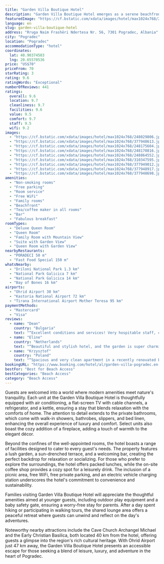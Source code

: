 ```yaml
---
title: "Garden Villa Boutique Hotel"
description: "Garden Villa Boutique Hotel emerges as a serene beachfront oasis in Pogradec, offering guests an unparalleled blend of comfort and natural beauty."
featuredImage: "https://cf.bstatic.com/xdata/images/hotel/max1024x768/248029806.jpg?k=62d8a176a49398583d7ade3e06e3882264a048e34ba353c85c0a826dacee0d5c&o=&hp=1"
language: en
slug: garden-villa-boutique-hotel
address: "Rruga Naim Frashëri Ndertesa Nr. 56, 7301 Pogradec, Albania"
city: "Pogradec"
location: "Pogradec"
accommodationType: "hotel"
coordinates:
  lat: 40.90374503
  lng: 20.65570536
price: "US$70"
priceFrom: 70
starRating: 3
rating: 9.6
ratingWords: "Exceptional"
numberOfReviews: 441
ratings:
  overall: 9.6
  location: 9.7
  cleanliness: 9.7
  facilities: 9.6
  value: 9.5
  comfort: 9.7
  staff: 9.5
  wifi: 9.2
images:
  - "https://cf.bstatic.com/xdata/images/hotel/max1024x768/248029806.jpg?k=62d8a176a49398583d7ade3e06e3882264a048e34ba353c85c0a826dacee0d5c&o=&hp=1"
  - "https://cf.bstatic.com/xdata/images/hotel/max1024x768/377948613.jpg?k=b9f72ed8e49f9967140cd1007a11afb9f26d4331aa6a73473bbdcc55ab9e413d&o=&hp=1"
  - "https://cf.bstatic.com/xdata/images/hotel/max1024x768/248175604.jpg?k=12603231b07eb72735bda71ad227844d2040c3fb2d2a6d7e8ed552795493876e&o=&hp=1"
  - "https://cf.bstatic.com/xdata/images/hotel/max1024x768/248170816.jpg?k=948c253aa95e957ed3029a92879fccb0fa357248670d1c6f6319e5e89fc71da5&o=&hp=1"
  - "https://cf.bstatic.com/xdata/images/hotel/max1024x768/248864552.jpg?k=47614ea6e5fe7be4fcc5d7cf462b9e45a26c59e96b879bdca60effc05b5478ff&o=&hp=1"
  - "https://cf.bstatic.com/xdata/images/hotel/max1024x768/310347595.jpg?k=7d5fa7ef07a12df958023d10523773397abfec51536c2508852dceea41dcf7a3&o=&hp=1"
  - "https://cf.bstatic.com/xdata/images/hotel/max1024x768/377949012.jpg?k=15d07d0d514a6eb227e7f2167249dc51c59840e2d5708084eec5a5cf29735ac5&o=&hp=1"
  - "https://cf.bstatic.com/xdata/images/hotel/max1024x768/377948917.jpg?k=21b1e2d55398c6ece105b85d5e60984e173025b9ec2f4c556e7b5be8c078adf8&o=&hp=1"
  - "https://cf.bstatic.com/xdata/images/hotel/max1024x768/377948698.jpg?k=0313b98a0772a725a9504b473ddb8ebc868d0027b01e603d117d436d07ff225b&o=&hp=1"
amenities:
  - "Non-smoking rooms"
  - "Free parking"
  - "Room service"
  - "Free WiFi"
  - "Family rooms"
  - "Beachfront"
  - "Tea/coffee maker in all rooms"
  - "Bar"
  - "Fabulous breakfast"
roomTypes:
  - "Deluxe Queen Room"
  - "Queen Room"
  - "Family Room with Mountain View"
  - "Suite with Garden View"
  - "Queen Room with Garden View"
nearbyRestaurants:
  - "PORADECI 50 m"
  - "Fast Food Special 150 m"
whatsNearby:
  - "Driloni National Park 1.3 km"
  - "National Park Galicica 7 km"
  - "National Park Galicica 14 km"
  - "Bay of Bones 16 km"
airports:
  - "Ohrid Airport 30 km"
  - "Kastoria National Airport 72 km"
  - "Tirana International Airport Mother Teresa 95 km"
paymentMethods:
  - "Mastercard"
  - "Visa"
reviews:
  - name: "Dean"
    country: "Bulgaria"
    text: "“Excellent conditions and services! Very hospitable staff, comfortable beds and delicious breakfast! Best place you can stay at ohrid lake!”"
  - name: "Eline"
    country: "Netherlands"
    text: "“Beautiful and stylish hotel, and the garden is super charming, a little oasis. Location is just next to the lake. Room was clean and staff was friendly. Breakfast was amazing!”"
  - name: "Krzysztof"
    country: "Poland"
    text: "“Spacious and very clean apartment in a recently renovated building. The personnel was very caring and helpful. Very tasty and big breakfasts. Fantastic location - near the lake, shops and restaurants. We were really enjoying our stay during two...”"
bookingURL: "https://www.booking.com/hotel/al/garden-villa-pogradec.en-gb.html?aid=8035640"
bestFor: "Best for Beach Access"
bestCategories: "Beach Access"
category: "Beach Access"
---
```


Guests are welcomed into a world where modern amenities meet nature's tranquility. Each unit at the Garden Villa Boutique Hotel is thoughtfully equipped with air conditioning, a flat-screen TV with cable channels, a refrigerator, and a kettle, ensuring a stay that blends relaxation with the comforts of home. The attention to detail extends to the private bathrooms, which come with walk-in showers, bathrobes, slippers, and bed linen, enhancing the overall experience of luxury and comfort. Select units also boast the cozy addition of a fireplace, adding a touch of warmth to the elegant décor.

Beyond the confines of the well-appointed rooms, the hotel boasts a range of facilities designed to cater to every guest's needs. The property features a lush garden, a sun-drenched terrace, and a welcoming bar, creating the perfect backdrop for relaxation or socializing. For those who prefer to explore the surroundings, the hotel offers packed lunches, while the on-site coffee shop provides a cozy spot for a leisurely drink. The inclusion of a picnic area, free WiFi, free private parking, and an electric vehicle charging station underscores the hotel's commitment to convenience and sustainability.

Families visiting Garden Villa Boutique Hotel will appreciate the thoughtful amenities aimed at younger guests, including outdoor play equipment and a baby safety gate, ensuring a worry-free stay for parents. After a day spent hiking or participating in walking tours, the shared lounge area offers a peaceful retreat where guests can unwind and reflect on the day's adventures.

Noteworthy nearby attractions include the Cave Church Archangel Michael and the Early Christian Basilica, both located 40 km from the hotel, offering guests a glimpse into the region's rich cultural heritage. With Ohrid Airport just 47 km away, the Garden Villa Boutique Hotel presents an accessible escape for those seeking a blend of leisure, luxury, and adventure in the heart of Pogradec.
